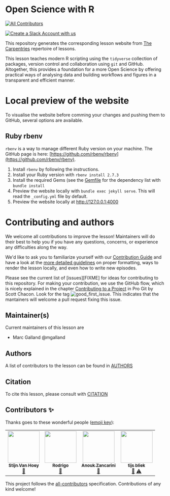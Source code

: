 # Open Science with R

<!-- ALL-CONTRIBUTORS-BADGE:START - Do not remove or modify this section -->
[![All Contributors](https://img.shields.io/badge/all_contributors-4-orange.svg?style=flat-square)](#contributors-)
<!-- ALL-CONTRIBUTORS-BADGE:END -->

[![Create a Slack Account with us](https://img.shields.io/badge/Create_Slack_Account-The_Carpentries-071159.svg)](https://swc-slack-invite.herokuapp.com/)

This repository generates the corresponding lesson website from [The Carpentries](https://carpentries.org/) repertoire of lessons. 

This lesson teaches modern R scripting using the `tidyverse` collection of packages, version control and collaboration using `git` and GitHub. Altogether, this provides a foundation for a more Open Science by offering practical ways of analysing data and building workflows and figures in a transparent and efficient manner.   

# Local preview of the website

To visualise the website before comming your changes and pushing them to GitHub, several options are available. 

## Ruby rbenv
`rbenv` is a way to manage different Ruby version on your machine. The GitHub page is here: [https://github.com/rbenv/rbenv](https://github.com/rbenv/rbenv). 

1. Install `rbenv` by following the instructions. 
2. Install your Ruby version with `rbenv install 2.7.3`
3. Install the required Gems (see the [Gemfile](./Gemfile) for the dependency list with `bundle install`
4. Preview the website locally with `bundle exec jekyll serve`. This will read the `_config.yml` file by default. 
5. Preview the website locally at http://127.0.0.1:4000


# Contributing and authors

We welcome all contributions to improve the lesson! Maintainers will do their best to help you if you have any questions, concerns, or experience any difficulties along the way.

We'd like to ask you to familiarize yourself with our [Contribution Guide](CONTRIBUTING.md) and have a look at
the [more detailed guidelines][lesson-example] on proper formatting, ways to render the lesson locally, and even
how to write new episodes.

Please see the current list of [issues][FIXME] for ideas for contributing to this
repository. For making your contribution, we use the GitHub flow, which is
nicely explained in the chapter [Contributing to a Project](http://git-scm.com/book/en/v2/GitHub-Contributing-to-a-Project) in Pro Git
by Scott Chacon.
Look for the tag ![good_first_issue](https://img.shields.io/badge/-good%20first%20issue-gold.svg). This indicates that the mantainers will welcome a pull request fixing this issue.  

## Maintainer(s)

Current maintainers of this lesson are 

* Marc Galland @mgalland


## Authors

A list of contributors to the lesson can be found in [AUTHORS](AUTHORS)

## Citation

To cite this lesson, please consult with [CITATION](CITATION)

[lesson-example]: https://carpentries.github.io/lesson-example

## Contributors ✨

Thanks goes to these wonderful people ([emoji key](https://allcontributors.org/docs/en/emoji-key)):

<!-- ALL-CONTRIBUTORS-LIST:START - Do not remove or modify this section -->
<!-- prettier-ignore-start -->
<!-- markdownlint-disable -->
<table>
  <tr>
    <td align="center"><a href="https://github.com/stijnvanhoey"><img src="https://avatars1.githubusercontent.com/u/754862?v=4?s=100" width="100px;" alt=""/><br /><sub><b>Stijn Van Hoey</b></sub></a><br /><a href="https://github.com/carpentries-incubator/open-science-with-r/pulls?q=is%3Apr+reviewed-by%3Astijnvanhoey" title="Reviewed Pull Requests">👀</a></td>
    <td align="center"><a href="https://github.com/rtherezan"><img src="https://avatars.githubusercontent.com/u/60100308?v=4?s=100" width="100px;" alt=""/><br /><sub><b>Rodrigo</b></sub></a><br /><a href="https://github.com/carpentries-incubator/open-science-with-r/pulls?q=is%3Apr+reviewed-by%3Artherezan" title="Reviewed Pull Requests">👀</a></td>
    <td align="center"><a href="https://github.com/azancarini"><img src="https://avatars.githubusercontent.com/u/22880040?v=4?s=100" width="100px;" alt=""/><br /><sub><b>Anouk Zancarini</b></sub></a><br /><a href="https://github.com/carpentries-incubator/open-science-with-r/pulls?q=is%3Apr+reviewed-by%3Aazancarini" title="Reviewed Pull Requests">👀</a></td>
    <td align="center"><a href="https://github.com/tijsbliek"><img src="https://avatars.githubusercontent.com/u/29064949?v=4?s=100" width="100px;" alt=""/><br /><sub><b>tijs bliek</b></sub></a><br /><a href="https://github.com/carpentries-incubator/open-science-with-r/pulls?q=is%3Apr+reviewed-by%3Atijsbliek" title="Reviewed Pull Requests">👀</a> <a href="https://github.com/carpentries-incubator/open-science-with-r/commits?author=tijsbliek" title="Tests">⚠️</a></td>
  </tr>
</table>

<!-- markdownlint-restore -->
<!-- prettier-ignore-end -->

<!-- ALL-CONTRIBUTORS-LIST:END -->

This project follows the [all-contributors](https://github.com/all-contributors/all-contributors) specification. Contributions of any kind welcome!
